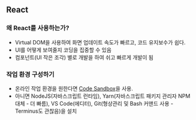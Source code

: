 ## React

### 왜 React를 사용하는가?

- Virtual DOM을 사용하여 화면 업데이트 속도가 빠르고, 코드 유지보수가 쉽다.
- UI를 어떻게 보여줄지 코딩을 집중할 수 있음
- 컴포넌트(UI 작은 조각) 별로 개발을 하여 쉬고 빠르게 개발이 됨

### 작업 환경 구성하기

- 온라인 작업 환경을 원한다면 [Code Sandbox](https://codesandbox.io/)을 사용.
- 아니면 NodeJS(자바스크립트 런타임), Yarn(자바스크립트 패키지 관리자 NPM 대체 - 더 빠름), VS Code(에디터), Git(형상관리 및 Bash 커맨드 사용 - Terminus도 관찮음)을 설치



